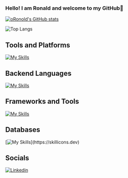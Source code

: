 ### Hello! I am Ronald and welcome to my GitHub👋

[![oRonold's GitHub stats](https://github-readme-stats.vercel.app/api?username=oRonold&theme=dark)](https://github.com/anuraghazra/github-readme-stats)

![Top Langs](https://github-readme-stats.vercel.app/api/top-langs/?username=oRonold&layout=compact&theme=dark)

## Tools and Platforms
  
 [![My Skills](https://skillicons.dev/icons?i=eclipse,git,github,idea,vscode,visualstudio)](https://skillicons.dev)

## Backend Languages

[![My Skills](https://skillicons.dev/icons?i=java,py,cs)](https://skillicons.dev) 

## Frameworks and Tools

[![My Skills](https://skillicons.dev/icons?i=spring,hibernate,maven)](https://skillicons.dev)

## Databases

[![My Skills](https://skillicons.dev/icons?i=mysql,postgresql,)](https://skillicons.dev)

## Socials

<a href="https://www.linkedin.com/in/ronald-de-oliveira-farias-274b411a3/">![Linkedin](https://img.shields.io/badge/LinkedIn-0077B5?style=for-the-badge&logo=linkedin&logoColor=dracula)
